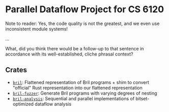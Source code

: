 # Parallel Dataflow Project for CS 6120

Note to reader:
Yes, the code quality is not the greatest, and we even use inconsistent module systems!

...

What, did you think there would be a follow-up to that sentence in accordance with its well-established, cliche phrasal context?

## Crates

- [`bril`](./bril/): Flattened representation of Bril programs + shim to convert "official" Rust representation into our flattened representation
- [`bril-fuzzer`](./bril-fuzzer/): Generate Bril programs with varying degrees of nesting
- [`bril-analysis`](./bril-analysis/): Sequential and parallel implementations of bitset-optimized dataflow analysis
